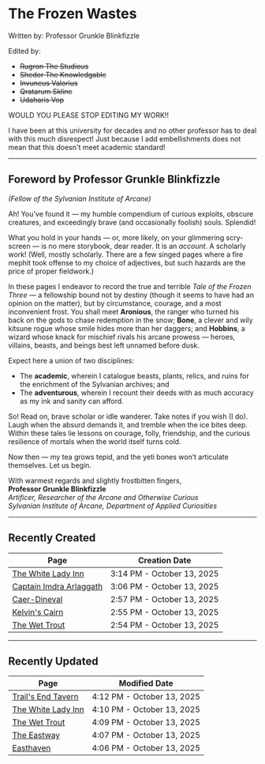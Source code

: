 # The Frozen Wastes

Written by: Professor Grunkle Blinkfizzle

Edited by:

- <del>Rugron The Studious</del>
- <del>Shedor The Knowledgable</del>
- <del>Invuneus Valorius</del>
- <del>Qratarum Skline</del>
- <del>Udaharis Vop</del>

WOULD YOU PLEASE STOP EDITING MY WORK!!

I have been at this university for decades and no other professor has to deal with this much disrespect! Just because I add embellishments does not mean that this doesn't meet academic standard!

<hr/>

## Foreword by Professor Grunkle Blinkfizzle

_(Fellow of the Sylvanian Institute of Arcane)_

Ah! You’ve found it — my humble compendium of curious exploits, obscure creatures, and exceedingly brave (and occasionally foolish) souls. Splendid!

What you hold in your hands — or, more likely, on your glimmering scry-screen — is no mere storybook, dear reader. It is an _account_. A scholarly work! (Well, mostly scholarly. There are a few singed pages where a fire mephit took offense to my choice of adjectives, but such hazards are the price of proper fieldwork.)

In these pages I endeavor to record the true and terrible _Tale of the Frozen Three_ — a fellowship bound not by destiny (though it seems to have had an opinion on the matter), but by circumstance, courage, and a most inconvenient frost. You shall meet **Aronious**, the ranger who turned his back on the gods to chase redemption in the snow; **Bone**, a clever and wily kitsune rogue whose smile hides more than her daggers; and **Hobbins**, a wizard whose knack for mischief rivals his arcane prowess — heroes, villains, beasts, and beings best left unnamed before dusk.

Expect here a union of two disciplines:

- The **academic**, wherein I catalogue beasts, plants, relics, and ruins for the enrichment of the Sylvanian archives; and
- The **adventurous**, wherein I recount their deeds with as much accuracy as my ink and sanity can afford.

So! Read on, brave scholar or idle wanderer. Take notes if you wish (I do). Laugh when the absurd demands it, and tremble when the ice bites deep. Within these tales lie lessons on courage, folly, friendship, and the curious resilience of mortals when the world itself turns cold.

Now then — my tea grows tepid, and the yeti bones won’t articulate themselves. Let us begin.

With warmest regards and slightly frostbitten fingers,  
**Professor Grunkle Blinkfizzle**  
_Artificer, Researcher of the Arcane and Otherwise Curious_  
_Sylvanian Institute of Arcane, Department of Applied Curiosities_

<hr/>

## Recently Created

| Page                                                                          | Creation Date              |
| ----------------------------------------------------------------------------- | -------------------------- |
| [The White Lady Inn](../world/atlas/The%20White%20Lady%20Inn.md)              | 3:14 PM - October 13, 2025 |
| [Captain Imdra Arlaggath](../world/characters/Captain%20Imdra%20Arlaggath.md) | 3:06 PM - October 13, 2025 |
| [Caer-Dineval](../world/atlas/Caer-Dineval.md)                                | 2:57 PM - October 13, 2025 |
| [Kelvin's Cairn](../world/atlas/Kelvin's%20Cairn.md)                          | 2:55 PM - October 13, 2025 |
| [The Wet Trout](../world/atlas/The%20Wet%20Trout.md)                          | 2:54 PM - October 13, 2025 |

<hr/>

## Recently Updated

| Page                                                          | Modified Date              |
| ------------------------------------------------------------- | -------------------------- |
| [Trail's End Tavern](world/atlas/Trail's%20End%20Tavern.md)   | 4:12 PM - October 13, 2025 |
| [The White Lady Inn](world/atlas/The%20White%20Lady%20Inn.md) | 4:10 PM - October 13, 2025 |
| [The Wet Trout](world/atlas/The%20Wet%20Trout.md)             | 4:09 PM - October 13, 2025 |
| [The Eastway](world/atlas/The%20Eastway.md)                   | 4:07 PM - October 13, 2025 |
| [Easthaven](world/atlas/Easthaven.md)                         | 4:06 PM - October 13, 2025 |
